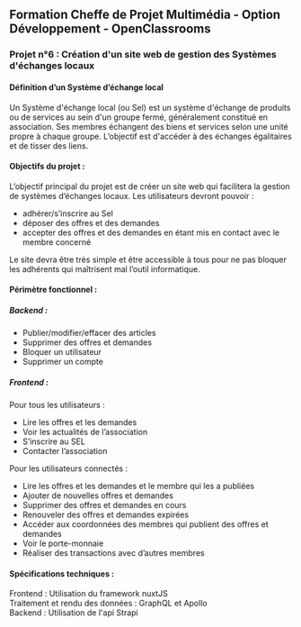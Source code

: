 ## Formation Cheffe de Projet Multimédia - Option Développement - OpenClassrooms
### Projet n°6 : Création d'un site web de gestion des Systèmes d'échanges locaux

#### Définition d’un Système d’échange local  
Un Système d'échange local (ou Sel) est un système d'échange de produits ou de services au sein d'un groupe fermé, généralement constitué en association. Ses membres échangent des biens et services selon une unité propre à chaque groupe. L’objectif est d'accéder à des échanges égalitaires et de tisser des liens. 

#### Objectifs du projet :  
L’objectif principal du projet est de créer un site web qui facilitera la gestion de systèmes d’échanges locaux. Les utilisateurs devront pouvoir :  
* adhérer/s’inscrire au Sel
* déposer des offres et des demandes
* accepter des offres et des demandes en étant mis en contact avec le membre concerné  

Le site devra être très simple et être accessible à tous pour ne pas bloquer les adhérents qui maîtrisent mal l’outil informatique.

#### Périmètre fonctionnel :  
##### Backend :  
* Publier/modifier/effacer des articles  
* Supprimer des offres et demandes  
* Bloquer un utilisateur  
* Supprimer un compte  

##### Frontend :  
Pour tous les utilisateurs :
* Lire les offres et les demandes  
* Voir les actualités de l’association  
* S’inscrire au SEL  
* Contacter l’association  

Pour les utilisateurs connectés :  
* Lire les offres et les demandes et le membre qui les a publiées
* Ajouter de nouvelles offres et demandes
* Supprimer des offres et demandes en cours
* Renouveler des offres et demandes expirées
* Accéder aux coordonnées des membres qui publient des offres et demandes
* Voir le porte-monnaie
* Réaliser des transactions avec d’autres membres

#### Spécifications techniques :
Frontend : Utilisation du framework nuxtJS  
Traitement et rendu des données : GraphQL et Apollo  
Backend : Utilisation de l'api Strapi
